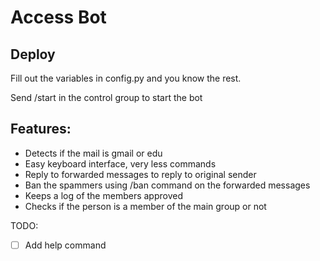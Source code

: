 # Access Bot

## Deploy

Fill out the variables in config.py and you know the rest.

Send /start in the control group to start the bot

## Features:

* Detects if the mail is gmail or edu
* Easy keyboard interface, very less commands
* Reply to forwarded messages to reply to original sender
* Ban the spammers using /ban command on the forwarded messages
* Keeps a log of the members approved
* Checks if the person is a member of the main group or not

TODO:

* [ ] Add help command
